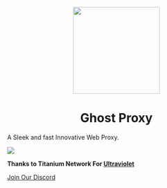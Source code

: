 <p align="center"><img src="https://github.com/Nobodycares-lo/Ghost-Proxy/blob/main/public/Ghost.png" height="200"></p>

<h1 align="center">Ghost Proxy</h1>

A Sleek and fast Innovative Web Proxy.

<img src="https://github.com/Nobodycares-lo/Ghost-Proxy/blob/main/screen.png"></p>

**Thanks to Titanium Network For [Ultraviolet](https://github.com/titaniumnetwork-dev/Ultraviolet)**


[Join Our Discord](https://discord.gg/mBje25Yqkk)





